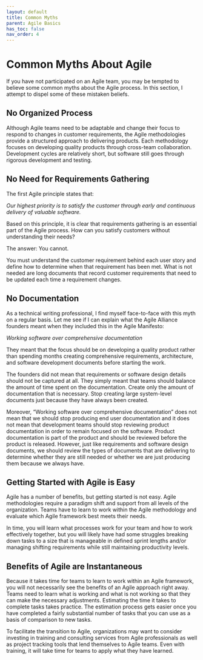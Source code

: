 ```yaml
---
layout: default
title: Common Myths
parent: Agile Basics
has_toc: false
nav_order: 4
---
```


# Common Myths About Agile
If you have not participated on an Agile team, you may be tempted to believe some common myths about the Agile process. In this section, I attempt 
to dispel some of these mistaken beliefs.

## No Organized Process
Although Agile teams need to be adaptable and change their focus to respond to changes in customer requirements, the Agile methodologies provide a 
structured approach to delivering products. Each methodology focuses on developing quality products through cross-team collaboration. Development 
cycles are relatively short, but software still goes through rigorous development and testing. 

## No Need for Requirements Gathering
The first Agile principle states that:

_Our highest priority is to satisfy the customer through early and continuous delivery of valuable software._

Based on this principle, it is clear that requirements gathering is an essential part of the Agile process. How can you satisfy customers without 
understanding their needs?

The answer: You cannot.

You must understand the customer requirement behind each user story and define how to determine when that requirement has been met. 
What is not needed are long documents that record customer requirements that need to be updated each time a requirement changes. 

## No Documentation
As a technical writing professional, I find myself face-to-face with this myth on a regular basis. Let me see if I can explain what the 
Agile Alliance founders meant when they included this in the Agile Manifesto: 

_Working software over comprehensive documentation_
     
They meant that the focus should be on developing a quality product rather than spending months creating comprehensive requirements, architecture, 
and software development documents before starting the work.

The founders did not mean that requirements or software design details should not be captured at all. They simply meant that teams should balance the amount of time 
spent on the documentation. Create only the amount of documentation that is necessary. Stop creating large system-level documents just because they have always 
been created.

Moreover, “Working software over comprehensive documentation” does not mean that we should stop producing end user documentation and it does not mean that 
development teams should stop reviewing product documentation in order to remain focused on the software. Product documentation is part of the 
product and should be reviewed before the product is released. However, just like requirements and software design documents, we should review the 
types of documents that are delivering to determine whether they are still needed or whether we are just producing them because we always have.

## Getting Started with Agile is Easy
Agile has a number of benefits, but getting started is not easy. Agile methodologies require a paradigm shift and support from all levels of the organization. 
Teams have to learn to work within the Agile methodology and evaluate which Agile framework best meets their needs. 

In time, you will learn what processes work for your team and how to work effectively together, but you will likely have had some struggles breaking 
down tasks to a size that is manageable in defined sprint lengths and/or managing shifting requirements while still maintaining productivity levels.

## Benefits of Agile are Instantaneous
Because it takes time for teams to learn to work within an Agile framework, you will not necessarily see the benefits of an Agile approach right away. 
Teams need to learn what is working and what is not working so that they can make the necessary adjustments. Estimating the time it takes to complete 
tasks takes practice. The estimation process gets easier once you have completed a fairly substantial number of  tasks that you can use as a basis of 
comparison to new tasks.

To facilitate the transition to Agile, organizations may want to consider investing in training and consulting services from Agile professionals 
as well as project tracking tools that lend themselves to Agile teams. Even with training, it will take time for teams to apply what they have learned.
